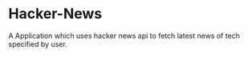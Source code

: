 # Hacker-News
 A Application which uses hacker news api to fetch latest news of tech specified by user.
